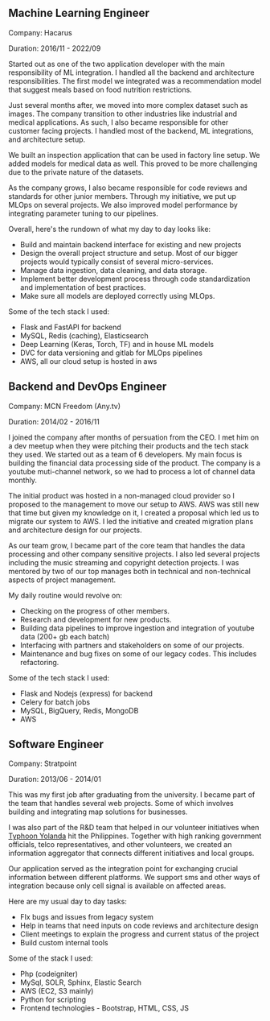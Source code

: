 ## Machine Learning Engineer
Company: Hacarus

Duration: 2016/11 - 2022/09   

Started out as one of the two application developer with the main responsibility of ML integration.
I handled all the backend and architecture responsibilities.
The first model we integrated was a recommendation model that suggest meals based on food nutrition restrictions.

Just several months after, we moved into more complex dataset such as images.
The company transition to other industries like industrial and medical applications.
As such, I also became responsible for other customer facing projects. I handled most of the backend, ML integrations, and architecture setup.

We built an inspection application that can be used in factory line setup. We added models for medical data as well.
This proved to be more challenging due to the private nature of the datasets.

As the company grows, I also became responsible for code reviews and standards for other junior members.
Through my initiative, we put up MLOps on several projects. We also improved model performance by integrating parameter tuning to our pipelines.

Overall, here's the rundown of what my day to day looks like:

- Build and maintain backend interface for existing and new projects
- Design the overall project structure and setup. Most of our bigger projects would typically consist of several micro-services.
- Manage data ingestion, data cleaning, and data storage.
- Implement better development process through code standardization and implementation of best practices.
- Make sure all models are deployed correctly using MLOps.

Some of the tech stack I used:

- Flask and FastAPI for backend
- MySQL, Redis (caching), Elasticsearch
- Deep Learning (Keras, Torch, TF) and in house ML models
- DVC for data versioning and gitlab for MLOps pipelines
- AWS, all our cloud setup is hosted in aws

## Backend and DevOps Engineer
Company: MCN Freedom (Any.tv)

Duration: 2014/02 - 2016/11

I joined the company after months of persuation from the CEO. I met him on a dev meetup when they were pitching their products and the tech stack they used.
We started out as a team of 6 developers. My main focus is building the financial data processing side of the product.
The company is a youtube muti-channel network, so we had to process a lot of channel data monthly.

The initial product was hosted in a non-managed cloud provider so I proposed to the management to move our setup to AWS.
AWS was still new that time but given my knowledge on it, I created a proposal which led us to migrate our system to AWS.
I led the initiative and created migration plans and architecture design for our projects.

As our team grow, I became part of the core team that handles the data processing and other company sensitive projects.
I also led several projects including the music streaming and copyright detection projects.
I was mentored by two of our top manages both in technical and non-technical aspects of project management.

My daily routine would revolve on:

- Checking on the progress of other members.
- Research and development for new products.
- Building data pipelines to improve ingestion and integration of youtube data (200+ gb each batch)
- Interfacing with partners and stakeholders on some of our projects.
- Maintenance and bug fixes on some of our legacy codes. This includes refactoring.

Some of the tech stack I used:

- Flask and Nodejs (express) for backend
- Celery for batch jobs
- MySQL, BigQuery, Redis, MongoDB
- AWS

## Software Engineer

Company: Stratpoint

Duration: 2013/06 - 2014/01

This was my first job after graduating from the university. 
I became part of the team that handles several web projects.
Some of which involves building and integrating map solutions for businesses.

I was also part of the R&D team that helped in our volunteer initiatives when [Typhoon Yolanda](https://en.wikipedia.org/wiki/Typhoon_Haiyan) hit the Philippines.
Together with high ranking government officials, telco representatives, and other volunteers, we created an information aggregator that connects different initiatives and local groups.

Our application served as the integration point for exchanging crucial information between different platforms. We support sms and other ways of integration because only cell signal is available on affected areas.

Here are my usual day to day tasks:
- FIx bugs and issues from legacy system
- Help in teams that need inputs on code reviews and architecture design
- Client meetings to explain the progress and current status of the project
- Build custom internal tools

Some of the stack I used:
- Php (codeigniter)
- MySql, SOLR, Sphinx, Elastic Search
- AWS (EC2, S3 mainly)
- Python for scripting
- Frontend technologies - Bootstrap, HTML, CSS, JS










